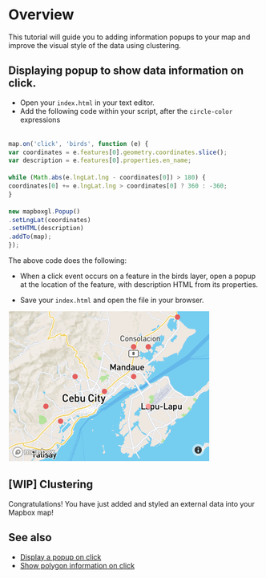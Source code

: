 # Overview
This tutorial will guide you to adding information popups to your map and 
improve the visual style of the data using clustering. 

## Displaying popup to show data information on click. 

* Open your `index.html` in your text editor. 
* Add the following code within your script, after the `circle-color` expressions

```javascript

map.on('click', 'birds', function (e) {
var coordinates = e.features[0].geometry.coordinates.slice();
var description = e.features[0].properties.en_name;

while (Math.abs(e.lngLat.lng - coordinates[0]) > 180) {
coordinates[0] += e.lngLat.lng > coordinates[0] ? 360 : -360;
}

new mapboxgl.Popup()
.setLngLat(coordinates)
.setHTML(description)
.addTo(map);
});

```
The above code does the following:
* When a click event occurs on a feature in the birds layer, open a popup at the
location of the feature, with description HTML from its properties.

* Save your `index.html` and open the file in your browser.

![](img/pop_up.gif)

## [WIP] Clustering

Congratulations!  You have just added and styled an external data into your Mapbox map!


## See also

* [Display a popup on click](https://docs.mapbox.com/mapbox-gl-js/example/popup-on-click/)
* [Show polygon information on click](https://docs.mapbox.com/mapbox-gl-js/example/polygon-popup-on-click/)
